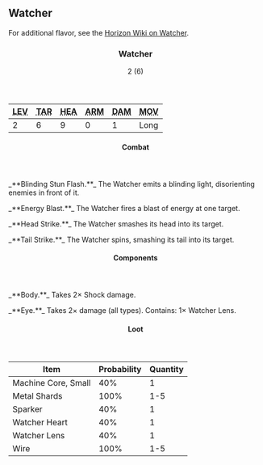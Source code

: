 <!-- +template machine watcher cypher-creature -->

## Watcher

For additional flavor, see the [Horizon Wiki on Watcher](https://horizon.fandom.com/wiki/Watcher).

<div class="cypher-stat-block stat-block">
    <article>
        <header class="title">
            <h3><span class="word" markdown="1">Watcher</span></h3>
            <aside class="level-and-target">2 (6)</aside>
        </header>
        <section class="stats-tab">
        <table class="stats">
            <thead>
                <tr>
                    <th><abbr title="Level">LEV</abbr></th>
                    <th><abbr title="Target Number">TAR</abbr></th>
                    <th><abbr title="Health">HEA</abbr></th>
                    <th><abbr title="Armor">ARM</abbr></th>
                    <th><abbr title="Damage">DAM</abbr></th>
                    <th><abbr title="Movement">MOV</abbr></th>
                </tr>
            </thead>
            <tbody>
                <tr>
                    <td>2</td>
                    <td>6</td>
                    <td>9</td>
                    <td>0</td>
                    <td>1</td>
                    <td>Long</td>
                </tr>
            </tbody>
        </table>
        </section>
        <section class="points">
        </section>
        <section class="combats">
            <header>
                <h4>Combat</h4>
            </header>

<p markdown="1">
_**Blinding Stun Flash.**_
The Watcher emits a blinding light, disorienting enemies in front of it.
</p>
<p markdown="1">
_**Energy Blast.**_
The Watcher fires a blast of energy at one target.
</p>
<p markdown="1">
_**Head Strike.**_
The Watcher smashes its head into its target.
</p>
<p markdown="1">
_**Tail Strike.**_
The Watcher spins, smashing its tail into its target.
</p>
        </section>
        <section class="components">
            <header>
                <h4>Components</h4>
            </header>
<p class="component" markdown="1">
_**Body.**_
Takes 2&times; Shock damage.
</p>

<p class="component" markdown="1">
_**Eye.**_
Takes 2&times; damage (all types).
Contains: 1&times; Watcher Lens.
</p>
        </section>
        <section class="loot-items">
                <header>
                    <h4>Loot</h4>
                </header>
                <table class="loot-list">
                    <thead>
                        <tr>
                            <th>Item</th>
                            <th class="loot-percent">Probability</th>
                            <th class="loot-qty">Quantity</th>
                        </tr>
                    </thead>
                    <tbody>
        <tr><td class="loot-title">Machine Core, Small</td><td class="loot-percent">40%</td><td class="loot-qty">1</td></tr>
<tr><td class="loot-title">Metal Shards</td><td class="loot-percent">100%</td><td class="loot-qty">1-5</td></tr>
<tr><td class="loot-title">Sparker</td><td class="loot-percent">40%</td><td class="loot-qty">1</td></tr>
<tr><td class="loot-title">Watcher Heart</td><td class="loot-percent">40%</td><td class="loot-qty">1</td></tr>
<tr><td class="loot-title">Watcher Lens</td><td class="loot-percent">40%</td><td class="loot-qty">1</td></tr>
<tr><td class="loot-title">Wire</td><td class="loot-percent">100%</td><td class="loot-qty">1-5</td></tr>
                    </tbody>
                </table>
            </section>
    </article>
</div>


<!-- -template machine watcher cypher-creature -->
